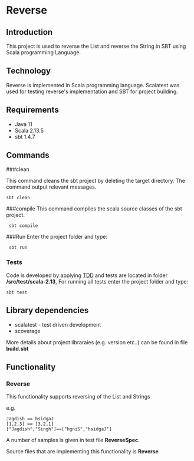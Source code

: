 # Reverse


## Introduction

This project is used to reverse the List and reverse the String in SBT using Scala programming Language.


## Technology
 
Reverse is implemented in Scala programming language. Scalatest was used for testing reverse's implementation and SBT for project building.


## Requirements

* Java 11
* Scala 2.13.5
* sbt 1.4.7


## Commands

###clean

This command cleans the sbt project by deleting the target directory. The command output relevant messages.

 ```
 sbt clean 
 ```

###compile
This command compiles the scala source classes of the sbt project.

```
 sbt compile 
 ```
###Run
Enter the project folder and type:
```
 sbt run 
 ```


### Tests

Code is developed by applying [TDD](https://en.wikipedia.org/wiki/Test-driven_development) and tests are located in
folder **/src/test/scala-2.13**,  For running all tests enter the project folder and type:

 ```
 sbt test
 ```

## Library dependencies

* scalatest - test driven development
* scoverage

More details about project libraraies (e.g. version etc..) can be found in file **build.sbt**




## Functionality


### Reverse


This functionality supports reversing of the List and Strings

e.g.

 ```
 Jagdish == hsidgaJ
 [1,2,3] == [3,2,1]
 ["Jagdish","Singh"]==["hgniS","hsidgaJ"]
 ```

A number of samples is given in test file **ReverseSpec**.


Source files that are implementing this functionality is **Reverse**
